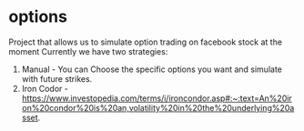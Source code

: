 # options
Project that allows us to simulate option trading on facebook stock at the moment
Currently we have two strategies:
  1) Manual - You can Choose the specific options you want and simulate with future strikes.
  2) Iron Codor - https://www.investopedia.com/terms/i/ironcondor.asp#:~:text=An%20iron%20condor%20is%20an,volatility%20in%20the%20underlying%20asset.
  
